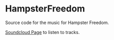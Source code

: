 HampsterFreedom
===============

Source code for the music for Hampster Freedom.

[Soundcloud Page](https://soundcloud.com/case-ryan-talbot/epic-adventure) to listen to tracks.
